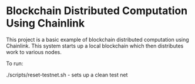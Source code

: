 # Blockchain Distributed Computation Using Chainlink

This project is a basic example of blockchain distributed computation using
Chainlink.  This system starts up a local blockchain which then distributes
work to various nodes.

To run:

./scripts/reset-testnet.sh - sets up a clean test net

